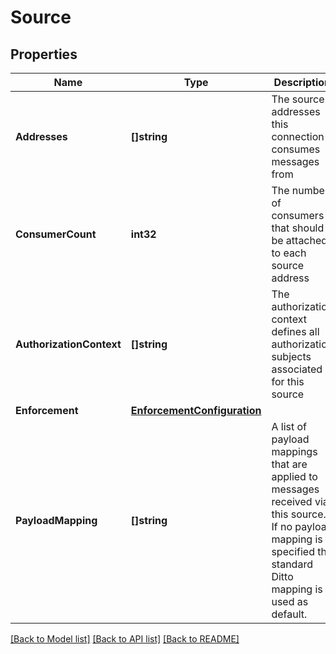 # Source

## Properties

Name | Type | Description | Notes
------------ | ------------- | ------------- | -------------
**Addresses** | **[]string** | The source addresses this connection consumes messages from | [optional] 
**ConsumerCount** | **int32** | The number of consumers that should be attached to each source address | [optional] [default to 1]
**AuthorizationContext** | **[]string** | The authorization context defines all authorization subjects associated for this source | [optional] 
**Enforcement** | [**EnforcementConfiguration**](Enforcement_configuration.md) |  | [optional] 
**PayloadMapping** | **[]string** | A list of payload mappings that are applied to messages received via this source. If no payload mapping is specified the standard Ditto mapping is used as default. | [optional] 

[[Back to Model list]](../README.md#documentation-for-models) [[Back to API list]](../README.md#documentation-for-api-endpoints) [[Back to README]](../README.md)


